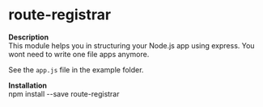 route-registrar
===============

**Description**  
This module helps you in structuring your Node.js app using express. You wont need to write one file apps anymore.

See the `app.js` file in the example folder.

**Installation**  
    npm install --save route-registrar
